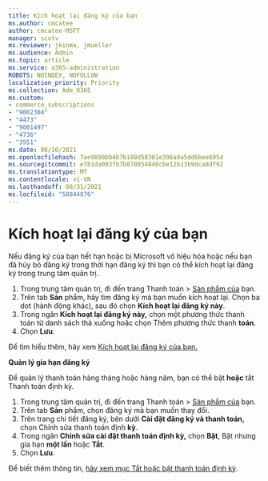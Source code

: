 ```yaml
---
title: Kích hoạt lại đăng ký của bạn
ms.author: cmcatee
author: cmcatee-MSFT
manager: scotv
ms.reviewer: jkinma, jmueller
ms.audience: Admin
ms.topic: article
ms.service: o365-administration
ROBOTS: NOINDEX, NOFOLLOW
localization_priority: Priority
ms.collection: Adm_O365
ms.custom:
- commerce_subscriptions
- "9002304"
- "4473"
- "9001497"
- "4736"
- "3551"
ms.date: 08/10/2021
ms.openlocfilehash: 7ae9898bb467b188d58301e396a9a5dd6bee695d
ms.sourcegitcommit: e781da003fb7b878854846cbe12b13b9dca8df92
ms.translationtype: MT
ms.contentlocale: vi-VN
ms.lasthandoff: 08/31/2021
ms.locfileid: "58844876"
---
```

# <a name="reactivate-your-subscription"></a>Kích hoạt lại đăng ký của bạn

Nếu đăng ký của bạn hết hạn hoặc bị Microsoft vô hiệu hóa hoặc nếu bạn đã hủy bỏ đăng ký trong thời hạn đăng ký thì bạn có thể kích hoạt lại đăng ký trong trung tâm quản trị.

1. Trong trung tâm quản trị, đi đến trang Thanh toán  >  [Sản phẩm của](https://go.microsoft.com/fwlink/p/?linkid=842054) bạn.
2. Trên tab **Sản** phẩm, hãy tìm đăng ký mà bạn muốn kích hoạt lại. Chọn ba dot (hành động khác), sau đó chọn **Kích hoạt lại đăng ký này**.
3. Trong ngăn **Kích hoạt lại đăng ký này,** chọn một phương thức thanh toán từ danh sách thả xuống hoặc chọn Thêm phương thức thanh **toán**.
4. Chọn **Lưu**.

Để tìm hiểu thêm, hãy xem [Kích hoạt lại đăng ký của bạn.](https://docs.microsoft.com/microsoft-365/commerce/subscriptions/reactivate-your-subscription)

**Quản lý gia hạn đăng ký**

Để quản lý thanh toán hàng tháng hoặc hàng năm, bạn có thể bật **hoặc** tắt Thanh toán định kỳ.

1. Trong trung tâm quản trị, đi đến trang Thanh toán  >  [Sản phẩm của](https://go.microsoft.com/fwlink/p/?linkid=842054) bạn.
2. Trên tab **Sản** phẩm, chọn đăng ký mà bạn muốn thay đổi.
3. Trên trang chi tiết đăng ký, bên dưới **Cài đặt đăng ký và thanh toán,** chọn Chỉnh sửa thanh toán định **kỳ**.
4. Trong ngăn **Chỉnh sửa cài đặt thanh toán định kỳ,** chọn **Bật**, Bật nhưng gia hạn **một lần** hoặc **Tắt**.
5. Chọn **Lưu**.

Để biết thêm thông tin, [hãy xem mục Tắt hoặc bật thanh toán định kỳ](https://docs.microsoft.com/microsoft-365/commerce/subscriptions/renew-your-subscription#turn-recurring-billing-off-or-on).